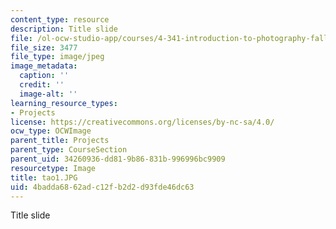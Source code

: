 ```yaml
---
content_type: resource
description: Title slide
file: /ol-ocw-studio-app/courses/4-341-introduction-to-photography-fall-2002/4badda6862adc12fb2d2d93fde46dc63_tao1.JPG
file_size: 3477
file_type: image/jpeg
image_metadata:
  caption: ''
  credit: ''
  image-alt: ''
learning_resource_types:
- Projects
license: https://creativecommons.org/licenses/by-nc-sa/4.0/
ocw_type: OCWImage
parent_title: Projects
parent_type: CourseSection
parent_uid: 34260936-dd81-9b86-831b-996996bc9909
resourcetype: Image
title: tao1.JPG
uid: 4badda68-62ad-c12f-b2d2-d93fde46dc63
---
```

Title slide